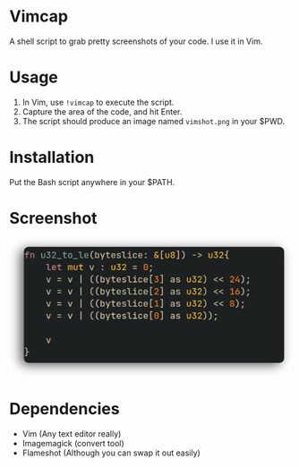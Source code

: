 # Vimcap
A shell script to grab pretty screenshots of your code. I use it in Vim.

# Usage
1. In Vim, use `!vimcap` to execute the script. 
2. Capture the area of the code, and hit Enter.
3. The script should produce an image named `vimshot.png` in your $PWD.

# Installation
Put the Bash script anywhere in your $PATH.

# Screenshot
![shot](./vimshot.png)

# Dependencies
- Vim (Any text editor really)
- Imagemagick (convert tool)
- Flameshot (Although you can swap it out easily)
